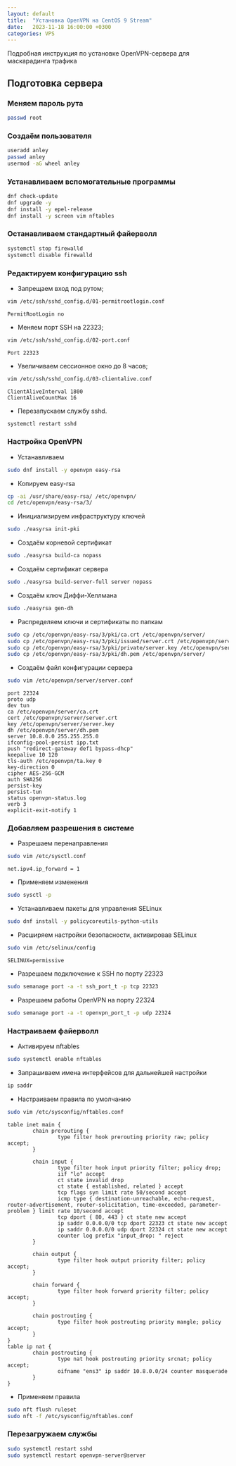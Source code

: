 ```yaml
---
layout: default
title:  "Установка OpenVPN на CentOS 9 Stream"
date:   2023-11-18 16:00:00 +0300
categories: VPS
---
```


Подробная инструкция по установке OpenVPN-сервера для маскарадинга трафика

## Подготовка сервера

### Меняем пароль рута

```sh
passwd root
```

### Создаём пользователя

```sh
useradd anley
passwd anley
usermod -aG wheel anley
```

### Устанавливаем вспомогательные программы

```sh
dnf check-update
dnf upgrade -y
dnf install -y epel-release
dnf install -y screen vim nftables
```

### Останавливаем стандартный файерволл

```sh
systemctl stop firewalld
systemctl disable firewalld
```

### Редактируем конфигурацию ssh
*  Запрещаем вход под рутом;

```sh
vim /etc/ssh/sshd_config.d/01-permitrootlogin.conf
```
```
PermitRootLogin no
```

*  Меняем порт SSH на 22323;

```sh
vim /etc/ssh/sshd_config.d/02-port.conf
```
```
Port 22323
```

*  Увеличиваем сессионное окно до 8 часов;

```sh
vim /etc/ssh/sshd_config.d/03-clientalive.conf
```
```
ClientAliveInterval 1800
ClientAliveCountMax 16
```

*  Перезапускаем службу sshd.

```sh
systemctl restart sshd
```

### Настройка OpenVPN
* Устанавливаем

```sh
sudo dnf install -y openvpn easy-rsa
```

* Копируем easy-rsa 

```sh
cp -ai /usr/share/easy-rsa/ /etc/openvpn/
cd /etc/openvpn/easy-rsa/3/
```

* Инициализируем инфраструктуру ключей

```sh
sudo ./easyrsa init-pki
```

* Создаём корневой сертификат

```sh
sudo ./easyrsa build-ca nopass
```

* Создаём сертификат сервера

```sh
sudo ./easyrsa build-server-full server nopass
```

* Создаём ключ Диффи-Хеллмана

```sh
sudo ./easyrsa gen-dh
```

* Распределяем ключи и сертификаты по папкам

```sh
sudo cp /etc/openvpn/easy-rsa/3/pki/ca.crt /etc/openvpn/server/
sudo cp /etc/openvpn/easy-rsa/3/pki/issued/server.crt /etc/openvpn/server/
sudo cp /etc/openvpn/easy-rsa/3/pki/private/server.key /etc/openvpn/server/
sudo cp /etc/openvpn/easy-rsa/3/pki/dh.pem /etc/openvpn/server/
```

* Создаём файл конфигурации сервера

```sh
sudo vim /etc/openvpn/server/server.conf
```
```
port 22324
proto udp
dev tun
ca /etc/openvpn/server/ca.crt
cert /etc/openvpn/server/server.crt
key /etc/openvpn/server/server.key
dh /etc/openvpn/server/dh.pem
server 10.8.0.0 255.255.255.0
ifconfig-pool-persist ipp.txt
push "redirect-gateway def1 bypass-dhcp"
keepalive 10 120
tls-auth /etc/openvpn/ta.key 0
key-direction 0
cipher AES-256-GCM
auth SHA256
persist-key
persist-tun
status openvpn-status.log
verb 3
explicit-exit-notify 1
```

### Добавляем разрешения в системе

* Разрешаем перенаправления

```sh
sudo vim /etc/sysctl.conf
```
```
net.ipv4.ip_forward = 1
```

* Применяем изменения

```sh
sudo sysctl -p
```

* Устанавливаем пакеты для управления SELinux

```sh
sudo dnf install -y policycoreutils-python-utils
```

* Расширяем настройки безопасности, активировав SELinux

```sh
sudo vim /etc/selinux/config
```
```
SELINUX=permissive
```

* Разрешаем подключение к SSH по порту 22323

```sh
sudo semanage port -a -t ssh_port_t -p tcp 22323
```

* Разрешаем работы OpenVPN на порту 22324

```sh
sudo semanage port -a -t openvpn_port_t -p udp 22324
```

### Настраиваем файерволл

* Активируем nftables

```sh
sudo systemctl enable nftables
```

* Запрашиваем имена интерфейсов для дальнейшей настройки
```sh
ip saddr
```

* Настраиваем правила по умолчанию

```sh
sudo vim /etc/sysconfig/nftables.conf
```
```
table inet main {
        chain prerouting {
                type filter hook prerouting priority raw; policy accept;
        }

        chain input {
                type filter hook input priority filter; policy drop;
                iif "lo" accept
                ct state invalid drop
                ct state { established, related } accept
                tcp flags syn limit rate 50/second accept
                icmp type { destination-unreachable, echo-request, router-advertisement, router-solicitation, time-exceeded, parameter-problem } limit rate 10/second accept
                tcp dport { 80, 443 } ct state new accept
                ip saddr 0.0.0.0/0 tcp dport 22323 ct state new accept
                ip saddr 0.0.0.0/0 udp dport 22324 ct state new accept
                counter log prefix "input_drop: " reject
        }

        chain output {
                type filter hook output priority filter; policy accept;
        }

        chain forward {
                type filter hook forward priority filter; policy accept;
        }

        chain postrouting {
                type filter hook postrouting priority mangle; policy accept;
        }
}
table ip nat {
        chain postrouting {
                type nat hook postrouting priority srcnat; policy accept;
                oifname "ens3" ip saddr 10.8.0.0/24 counter masquerade
        }
}
```

* Применяем правила

```sh
sudo nft flush ruleset
sudo nft -f /etc/sysconfig/nftables.conf
```

### Перезагружаем службы

```sh
sudo systemctl restart sshd
sudo systemctl restart openvpn-server@server
```